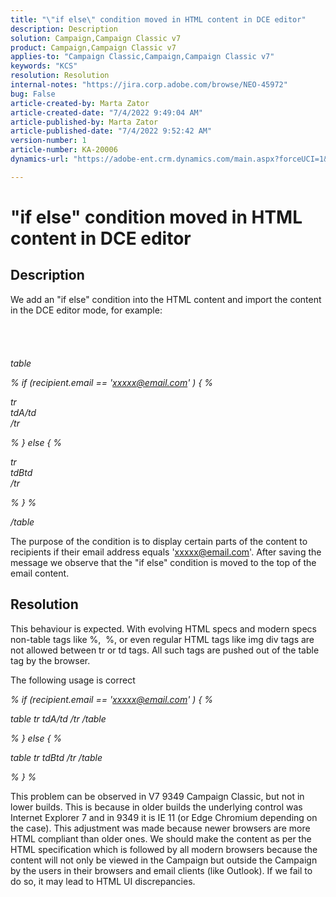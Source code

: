 ```yaml
---
title: "\"if else\" condition moved in HTML content in DCE editor"
description: Description
solution: Campaign,Campaign Classic v7
product: Campaign,Campaign Classic v7
applies-to: "Campaign Classic,Campaign,Campaign Classic v7"
keywords: "KCS"
resolution: Resolution
internal-notes: "https://jira.corp.adobe.com/browse/NEO-45972"
bug: False
article-created-by: Marta Zator
article-created-date: "7/4/2022 9:49:04 AM"
article-published-by: Marta Zator
article-published-date: "7/4/2022 9:52:42 AM"
version-number: 1
article-number: KA-20006
dynamics-url: "https://adobe-ent.crm.dynamics.com/main.aspx?forceUCI=1&pagetype=entityrecord&etn=knowledgearticle&id=9d9f6384-7efb-ec11-82e5-000d3a5a3540"

---
```

# "if else" condition moved in HTML content in DCE editor

## Description

We add an "if else" condition into the HTML content and import the content in the DCE editor mode, for example:<br><br> <br><br><br>
*table*

*% if (recipient.email == 'xxxxx@email.com' ) { %*

*tr
<br>tdA/td
<br>/tr*

*% } else { %*

*tr
<br>tdBtd
<br>/tr*

*% } %*

*/table*



The purpose of the condition is to display certain parts of the content to recipients if their email address equals 'xxxxx@email.com'. After saving the message we observe that the "if else" condition is moved to the top of the email content.


## Resolution


This behaviour is expected. With evolving HTML specs and modern specs non-table tags like %,  %, or even regular HTML tags like img div tags are not allowed between tr or td tags. All such tags are pushed out of the table tag by the browser.

The following usage is correct

*% if (recipient.email == 'xxxxx@email.com' ) { %*

*table
tr
tdA/td
/tr
/table*

*% } else { %*

*table
tr
tdBtd
/tr
/table*

*% } %*

This problem can be observed in V7 9349 Campaign Classic, but not in lower builds. This is because in older builds the underlying control was Internet Explorer 7 and in 9349 it is IE 11 (or Edge Chromium depending on the case). This adjustment was made because newer browsers are more HTML compliant than older ones. We should make the content as per the HTML specification which is followed by all modern browsers because the content will not only be viewed in the Campaign but outside the Campaign by the users in their browsers and email clients (like Outlook). If we fail to do so, it may lead to HTML UI discrepancies.
